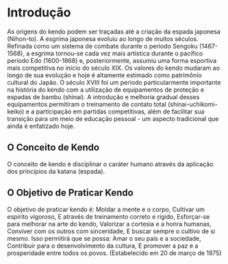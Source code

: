# Introdução

As origens do kendo podem ser traçadas até a criação da espada japonesa (Nihon-to). A esgrima japonesa evoluiu ao longo de muitos séculos. Refinada como um sistema de combate durante o período Sengoku (1467-1568), a esgrima tornou-se cada vez mais artística durante o pacífico período Edo (1600-1868) e, posteriormente, assumiu uma forma esportiva mais competitiva no início do século XIX. Os valores do kendo mudaram ao longo de sua evolução e hoje é altamente estimado como patrimônio cultural do Japão. O século XVIII foi um período particularmente importante na história do kendo com a utilização de equipamentos de proteção e espadas de bambu (shinai). A introdução e melhoria gradual desses equipamentos permitiram o treinamento de contato total (shinai-uchikomi-keiko) e a participação em partidas competitivas, além de facilitar sua transição para um meio de educação pessoal - um aspecto tradicional que ainda é enfatizado hoje.

## O Conceito de Kendo

O conceito de kendo é disciplinar o caráter humano através da aplicação dos princípios da katana (espada).

## O Objetivo de Praticar Kendo

O objetivo de praticar kendo é: 
Moldar a mente e o corpo, 
Cultivar um espírito vigoroso, 
E através de treinamento correto e rígido, 
Esforçar-se para melhorar na arte do kendo, 
Valorizar a cortesia e a honra humanas, 
Conviver com os outros com sinceridade, 
E buscar sempre o cultivo de si mesmo. 
Isso permitirá que se possa: 
Amar o seu país e a sociedade, 
Contribuir para o desenvolvimento da cultura, 
E promover a paz e a prosperidade entre todos os povos. 
(Estabelecido em 20 de março de 1975)
